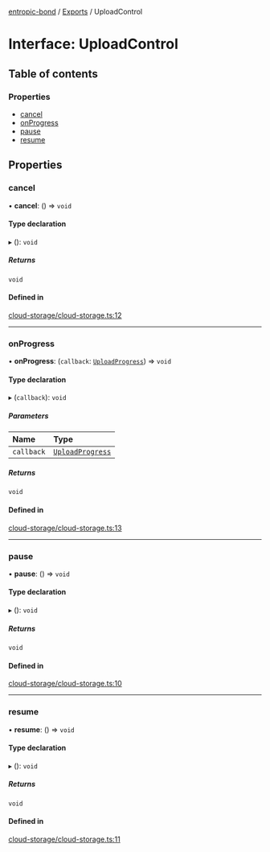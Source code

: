 [entropic-bond](../README.md) / [Exports](../modules.md) / UploadControl

# Interface: UploadControl

## Table of contents

### Properties

- [cancel](UploadControl.md#cancel)
- [onProgress](UploadControl.md#onprogress)
- [pause](UploadControl.md#pause)
- [resume](UploadControl.md#resume)

## Properties

### cancel

• **cancel**: () => `void`

#### Type declaration

▸ (): `void`

##### Returns

`void`

#### Defined in

[cloud-storage/cloud-storage.ts:12](https://github.com/entropic-bond/entropic-bond/blob/2d7d466/src/cloud-storage/cloud-storage.ts#L12)

___

### onProgress

• **onProgress**: (`callback`: [`UploadProgress`](../modules.md#uploadprogress)) => `void`

#### Type declaration

▸ (`callback`): `void`

##### Parameters

| Name | Type |
| :------ | :------ |
| `callback` | [`UploadProgress`](../modules.md#uploadprogress) |

##### Returns

`void`

#### Defined in

[cloud-storage/cloud-storage.ts:13](https://github.com/entropic-bond/entropic-bond/blob/2d7d466/src/cloud-storage/cloud-storage.ts#L13)

___

### pause

• **pause**: () => `void`

#### Type declaration

▸ (): `void`

##### Returns

`void`

#### Defined in

[cloud-storage/cloud-storage.ts:10](https://github.com/entropic-bond/entropic-bond/blob/2d7d466/src/cloud-storage/cloud-storage.ts#L10)

___

### resume

• **resume**: () => `void`

#### Type declaration

▸ (): `void`

##### Returns

`void`

#### Defined in

[cloud-storage/cloud-storage.ts:11](https://github.com/entropic-bond/entropic-bond/blob/2d7d466/src/cloud-storage/cloud-storage.ts#L11)
